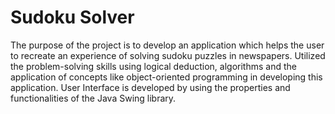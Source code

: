 # Sudoku Solver
The purpose of the project is to develop an application which helps the user to recreate an experience of solving sudoku puzzles in newspapers. Utilized the problem-solving skills using logical deduction, algorithms and the application of concepts like object-oriented programming in developing this application. User Interface is developed by using the properties and functionalities of the Java Swing library.
